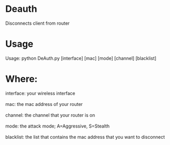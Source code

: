 # Deauth
Disconnects client from router

# Usage
Usage: python DeAuth.py [interface]  [mac]  [mode]  [channel] [blacklist]

# Where:
   interface: your wireless interface<br /><br />
   mac: the mac address of your router<br /><br />
   channel: the channel that your router is on<br /><br />
   mode: the attack mode; A=Aggressive, S=Stealth<br /><br />
   blacklist: the list that contains the mac address that you want to disconnect

